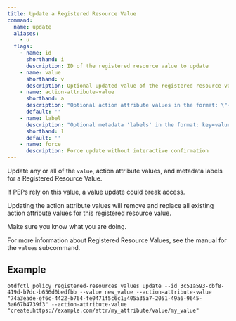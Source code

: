 ```yaml
---
title: Update a Registered Resource Value
command:
  name: update
  aliases:
    - u
  flags:
    - name: id
      shorthand: i
      description: ID of the registered resource value to update
    - name: value
      shorthand: v
      description: Optional updated value of the registered resource value (must be unique within the Registered Resource)
    - name: action-attribute-value
      shorthand: a
      description: "Optional action attribute values in the format: \"<action_id | action_name>;<attribute_value_id | attribute_value_fqn>\""
      default: ''
    - name: label
      description: "Optional metadata 'labels' in the format: key=value"
      shorthand: l
      default: ''
    - name: force
      description: Force update without interactive confirmation
---
```


Update any or all of the `value`, action attribute values, and metadata labels for a Registered Resource Value.

If PEPs rely on this value, a value update could break access.

Updating the action attribute values will remove and replace all existing action attribute values for this registered resource value.

Make sure you know what you are doing.

For more information about Registered Resource Values, see the manual for the `values` subcommand.

## Example

```shell
otdfctl policy registered-resources values update --id 3c51a593-cbf8-419d-b7dc-b656d0bedfbb --value new_value --action-attribute-value "74a3eade-ef6c-4422-b764-fe0471f5c6c1;405a35a7-2051-49a6-9645-3a667b4739f3" --action-attribute-value "create;https://example.com/attr/my_attribute/value/my_value"
```
